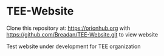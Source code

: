 # TEE-Website

Clone this repository at:
https://orionhub.org
with
https://github.com/Breadan/TEE-Website.git
to view website


Test website under development for TEE organization
